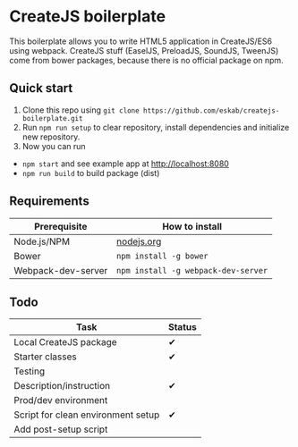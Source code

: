 # CreateJS boilerplate

This boilerplate allows you to write HTML5 application in CreateJS/ES6 using webpack. CreateJS stuff (EaselJS, PreloadJS, SoundJS, TweenJS) come from bower packages, because there is no official package on npm.

## Quick start

1. Clone this repo using `git clone https://github.com/eskab/createjs-boilerplate.git`
2. Run `npm run setup` to clear repository, install dependencies and initialize new repository.
3. Now you can run
  - `npm start` and see example app at <http://localhost:8080>
  - `npm run build` to build package (dist)

## Requirements

Prerequisite       | How to install
------------------ | -----------------------------------
Node.js/NPM        | [nodejs.org](http://nodejs.org/)
Bower              | `npm install -g bower`
Webpack-dev-server | `npm install -g webpack-dev-server`

## Todo

Task                               | Status
---------------------------------- | ------
Local CreateJS package             | ✔
Starter classes                    | ✔
Testing                            |
Description/instruction            | ✔
Prod/dev environment               |
Script for clean environment setup | ✔
Add post-setup script              |
